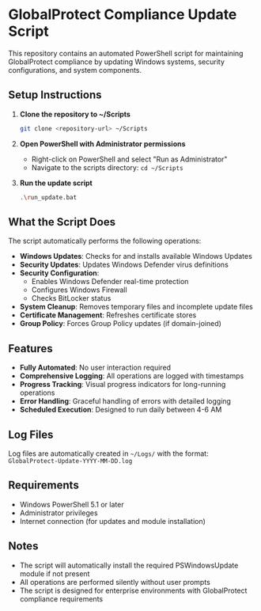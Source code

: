 # GlobalProtect Compliance Update Script

This repository contains an automated PowerShell script for maintaining GlobalProtect compliance by updating Windows systems, security configurations, and system components.

## Setup Instructions

1. **Clone the repository to ~/Scripts**
   ```bash
   git clone <repository-url> ~/Scripts
   ```

2. **Open PowerShell with Administrator permissions**
   - Right-click on PowerShell and select "Run as Administrator"
   - Navigate to the scripts directory: `cd ~/Scripts`

3. **Run the update script**
   ```bash
   .\run_update.bat
   ```

## What the Script Does

The script automatically performs the following operations:

- **Windows Updates**: Checks for and installs available Windows Updates
- **Security Updates**: Updates Windows Defender virus definitions
- **Security Configuration**: 
  - Enables Windows Defender real-time protection
  - Configures Windows Firewall
  - Checks BitLocker status
- **System Cleanup**: Removes temporary files and incomplete update files
- **Certificate Management**: Refreshes certificate stores
- **Group Policy**: Forces Group Policy updates (if domain-joined)

## Features

- **Fully Automated**: No user interaction required
- **Comprehensive Logging**: All operations are logged with timestamps
- **Progress Tracking**: Visual progress indicators for long-running operations
- **Error Handling**: Graceful handling of errors with detailed logging
- **Scheduled Execution**: Designed to run daily between 4-6 AM

## Log Files

Log files are automatically created in `~/Logs/` with the format:
`GlobalProtect-Update-YYYY-MM-DD.log`

## Requirements

- Windows PowerShell 5.1 or later
- Administrator privileges
- Internet connection (for updates and module installation)

## Notes

- The script will automatically install the required PSWindowsUpdate module if not present
- All operations are performed silently without user prompts
- The script is designed for enterprise environments with GlobalProtect compliance requirements
